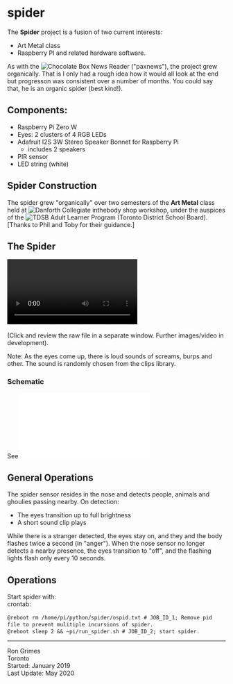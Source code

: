 # spider
The **Spider** project is a fusion of two current interests:
* Art Metal class
* Raspberry PI and related hardware software.

As with the ![Chocolate Box News Reader](https://github.com/rongrimes/paxnews) ("paxnews"), the project grew organically. That is I only had a rough idea how it would all look at the end but progresson was consistent over a number of months. You could say that, he is an organic spider (best kind!).

## Components:
* Raspberry Pi Zero W
* Eyes: 2 clusters of 4 RGB LEDs
* Adafruit I2S 3W Stereo Speaker Bonnet for Raspberry Pi
  * includes 2 speakers 
* PIR sensor
* LED string (white)

## Spider Construction
The spider grew "organically" over two semesters of the **Art Metal** class held at ![Danforth Collegiate](https://www.danforthcti.com/) inthebody shop workshop, under the auspices of the ![TDSB Adult Learner Program](https://www.tdsb.on.ca/Adult-Learners/Learn4Life) (Toronto District School Board). [Thanks to Phil and Toby for their guidance.]

## The Spider
![10s video](media/DSC_0330_Trim_SoundOff.mp4)

(Click and review the raw file in a separate window. Further images/video in development).

Note: As the eyes come up, there is loud sounds of screams, burps and other. The sound is randomly chosen from the clips library.

### Schematic
See ![schematic](spider_schematic.pdf)

## General Operations
The spider sensor resides in the nose and detects people, animals and ghoulies passing nearby. On detection:
* The eyes transition up to full brightness
* A short sound clip plays

While there is a stranger detected, the eyes stay on, and they and the body flashes twice a second (in "anger").
When the nose sensor no longer detects a nearby presence, the eyes  transition to "off", and the flashing lights flash only every 10 seconds.

## Operations
Start spider with:  
crontab:
```
@reboot rm /home/pi/python/spider/ospid.txt # JOB_ID_1; Remove pid file to prevent mulitiple incursions of spider.
@reboot sleep 2 && ~pi/run_spider.sh # JOB_ID_2; start spider.
```

***
Ron Grimes  
Toronto  
Started:     January 2019  
Last Update: May 2020  

